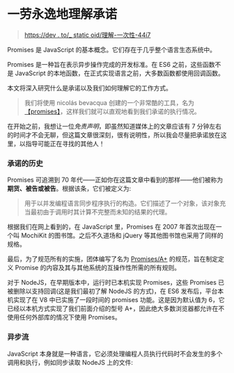# 一劳永逸地理解承诺

> [https://dev . to/_ static oid/理解-一次性-44i7](https://dev.to/_staticvoid/entendendo-promises-de-uma-vez-por-todas-44i7)

Promises 是 JavaScript 的基本概念。它们存在于几乎整个语言生态系统中。

Promises 是一种旨在表示异步操作完成的开发标准。在 ES6 之前，这些函数不是 JavaScript 的本地函数，在正式实现语言之前，大多数函数都使用回调函数。

本文将深入研究什么是承诺以及我们如何理解它的工作方式。

> 我们将使用 nicolás bevacqua 创建的一个非常酷的工具，名为[【promises】](http://bevacqua.github.io/promisees/)，这样我们就可以直观地看到我们承诺的执行情况。

在开始之前，我想让一位*免责声明*，即虽然知道媒体上的文章应该有 7 分钟左右的时间才不会无聊，但这篇文章很深刻，很有说明性，所以我会尽量把承诺放在这里，以指导可能正在寻找的其他人！

### 承诺的历史

Promises 可追溯到 70 年代——正如你在这篇文章中看到的那样——他们被称为**期货、被告或被告**。根据该条，它们被定义为:

> 用于以并发编程语言同步程序执行的构造。它们描述了一个对象，该对象充当最初由于调用时其计算不完整而未知的结果的代理。

根据我们在网上看到的，在 JavaScript 里，Promises 在 2007 年首次出现在一个叫 MochiKit 的图书馆。之后不久道场和 jQuery 等其他图书馆也采用了同样的规格。

最后，为了规范所有的实施，团体编写了名为 [Promises/A+](https://promisesaplus.com/) 的规范，旨在制定定义 Promise 的内容及其与其他系统的互操作性所需的所有规则。

对于 NodeJS，在早期版本中，运行时已本机实现 Promises，这些 Promises 已被删除以支持回调(这是我们最初了解 NodeJS 的方式)，在 ES6 发布后，平台本机实现了在 V8 中已实施了一段时间的 promises 功能。这是因为默认值为 6，它已经以本机方式实现了我们前面介绍的型号 A+，因此绝大多数浏览器都允许在不使用任何外部库的情况下使用 Promises。

### 异步流

JavaScript 本身就是一种语言，它必须处理编程人员执行代码时不会发生的多个调用和执行，例如同步读取 NodeJS 上的文件: